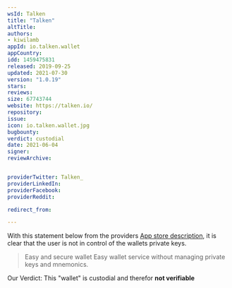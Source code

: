 ```yaml
---
wsId: Talken
title: "Talken"
altTitle: 
authors:
- kiwilamb
appId: io.talken.wallet
appCountry: 
idd: 1459475831
released: 2019-09-25
updated: 2021-07-30
version: "1.0.19"
stars: 
reviews: 
size: 67743744
website: https://talken.io/
repository: 
issue: 
icon: io.talken.wallet.jpg
bugbounty: 
verdict: custodial
date: 2021-06-04
signer: 
reviewArchive:


providerTwitter: Talken_
providerLinkedIn: 
providerFacebook: 
providerReddit: 

redirect_from:

---
```


With this statement below from the providers [App store description](https://apps.apple.com/app/apple-store/id1459475831), it is clear that the user is not in control of the wallets private keys.

> Easy and secure wallet
> Easy wallet service without managing private keys and mnemonics.

Our Verdict: This "wallet" is custodial and therefor **not verifiable**

